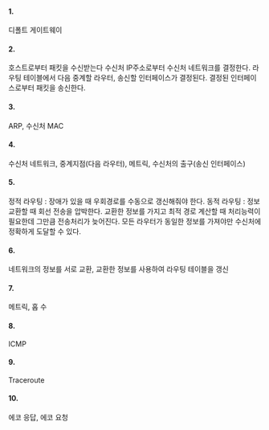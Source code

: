 #### 1. 

디폴트 게이트웨이

#### 2. 

호스트로부터 패킷을 수신받는다
수신처 IP주소로부터 수신처 네트워크를 결정한다.
라우팅 테이블에서 다음 중계할 라우터, 송신할 인터페이스가 결정된다.
결정된 인터페이스로부터 패킷을 송신한다.

#### 3. 

ARP, 수신처 MAC

#### 4. 

수신처 네트워크, 중계지점(다음 라우터), 메트릭, 수신처의 출구(송신 인터페이스)

#### 5.

정적 라우팅 : 장애가 있을 때 우회경로를 수동으로 갱신해줘야 한다.
동적 라우팅 : 정보 교환할 때 회선 전송을 압박한다.
		 교환한 정보를 가지고 최적 경로 계산할 때 처리능력이 필요한데 그만큼 전송처리가 늦어진다.
		 모든 라우터가 동일한 정보를 가져야만 수신처에 정확하게 도달할 수 있다.

#### 6.

네트워크의 정보를 서로 교환, 교환한 정보를 사용하여 라우팅 테이블을 갱신

#### 7.

메트릭, 홉 수

#### 8.

ICMP

#### 9. 

Traceroute

#### 10.

에코 응답, 에코 요청
